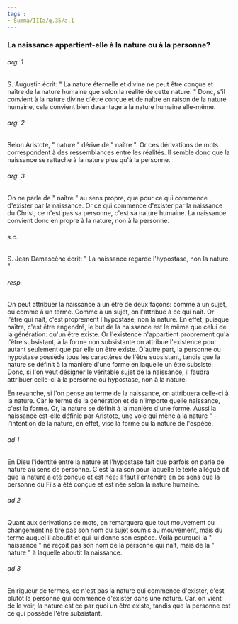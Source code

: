 ```yaml
---
tags : 
- Summa/IIIa/q.35/a.1
---
```


### La naissance appartient-elle à la nature ou à la personne?

###### arg. 1
S. Augustin écrit: " La nature éternelle et divine ne peut être conçue et naître de la nature humaine que selon la réalité de cette nature. " Donc, s'il convient à la nature divine d'être conçue et de naître en raison de la nature humaine, cela convient bien davantage à la nature humaine elle-même. 

###### arg. 2
Selon Aristote, " nature " dérive de " naître ". Or ces dérivations de mots correspondent à des ressemblances entre les réalités. Il semble donc que la naissance se rattache à la nature plus qu'à la personne. 

###### arg. 3
On ne parle de " naître " au sens propre, que pour ce qui commence d'exister par la naissance. Or ce qui commence d'exister par la naissance du Christ, ce n'est pas sa personne, c'est sa nature humaine. La naissance convient donc en propre à la nature, non à la personne. 

###### s.c.
S. Jean Damascène écrit: " La naissance regarde l'hypostase, non la nature. " 

###### resp.
On peut attribuer la naissance à un être de deux façons: comme à un sujet, ou comme à un terme. Comme à un sujet, on l'attribue à ce qui naît. Or l'être qui naît, c'est proprement l'hypostase, non la nature. En effet, puisque naître, c'est être engendré, le but de la naissance est le même que celui de la génération: qu'un être existe. Or l'existence n'appartient proprement qu'à l'être subsistant; à la forme non subsistante on attribue l'existence pour autant seulement que par elle un être existe. D'autre part, la personne ou hypostase possède tous les caractères de l'être subsistant, tandis que la nature se définit à la manière d'une forme en laquelle un être subsiste. Donc, si l'on veut désigner le véritable sujet de la naissance, il faudra attribuer celle-ci à la personne ou hypostase, non à la nature. 

En revanche, si l'on pense au terme de la naissance, on attribuera celle-ci à la nature. Car le terme de la génération et de n'importe quelle naissance, c'est la forme. Or, la nature se définit à la manière d'une forme. Aussi la naissance est-elle définie par Aristote, une voie qui mène à la nature " - l'intention de la nature, en effet, vise la forme ou la nature de l'espèce. 

###### ad 1
En Dieu l'identité entre la nature et l'hypostase fait que parfois on parle de nature au sens de personne. C'est la raison pour laquelle le texte allégué dit que la nature a été conçue et est née: il faut l'entendre en ce sens que la personne du Fils a été conçue et est née selon la nature humaine. 

###### ad 2
Quant aux dérivations de mots, on remarquera que tout mouvement ou changement ne tire pas son nom du sujet soumis au mouvement, mais du terme auquel il aboutit et qui lui donne son espèce. Voilà pourquoi la " naissance " ne reçoit pas son nom de la personne qui naît, mais de la " nature " à laquelle aboutit la naissance. 

###### ad 3
En rigueur de termes, ce n'est pas la nature qui commence d'exister, c'est plutôt la personne qui commence d'exister dans une nature. Car, on vient de le voir, la nature est ce par quoi un être existe, tandis que la personne est ce qui possède l'être subsistant. 

